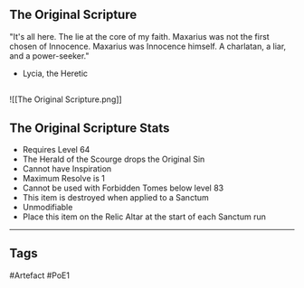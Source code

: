 ## The Original Scripture
"It's all here. The lie at the core of my faith. Maxarius was not the first chosen of
Innocence. Maxarius was Innocence himself. A charlatan, a liar, and a power-seeker."
- Lycia, the Heretic
##
![[The Original Scripture.png]]
## The Original Scripture Stats
- Requires Level 64
- The Herald of the Scourge drops the Original Sin
- Cannot have Inspiration
- Maximum Resolve is 1
- Cannot be used with Forbidden Tomes below level 83
- This item is destroyed when applied to a Sanctum
- Unmodifiable
- Place this item on the Relic Altar at the start of each Sanctum run


---
## Tags
#Artefact
#PoE1